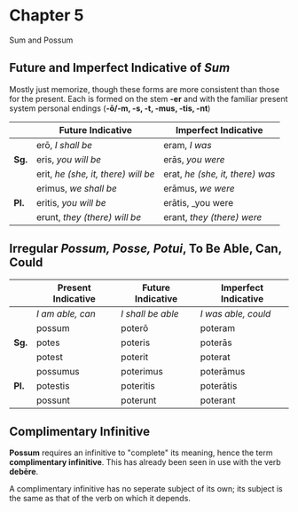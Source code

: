 # Chapter 5

Sum and Possum

## Future and Imperfect Indicative of _Sum_

Mostly just memorize, though these forms are more consistent than those for the present.  Each is formed on the stem **-er** and with the familiar present system personal endings (**-ō/-m, -s, -t, -mus, -tis, -nt**)

| | Future Indicative | Imperfect Indicative |
| --- | --- | --- |
| | erō, _I shall be_ | eram, _I was_ |
| **Sg.** | eris, _you will be_ | erās, _you were_ |
| | erit, _he (she, it, there) will be_ | erat, _he (she, it, there) was_ |
| | erimus, _we shall be_ | erāmus, _we were_ |
| **Pl.** | eritis, _you will be_ | erātis, _you were |
| | erunt, _they (there) will be_ | erant, _they (there) were_ |

## Irregular _Possum, Posse, Potui_, To Be Able, Can, Could

| | Present Indicative | Future Indicative | Imperfect Indicative |
| --- | --- | --- | --- |
| | _I am able, can_ | _I shall be able_ | _I was able, could_ |
| | possum | poterō | poteram |
| **Sg.** | potes | poteris | poterās |
| | potest | poterit | poterat |
| | possumus | poterimus | poterāmus |
| **Pl.** | potestis | poteritis | poterātis |
| | possunt | poterunt | poterant |

## Complimentary Infinitive

**Possum** requires an infinitive to "complete" its meaning, hence the term **complimentary infinitive**.  This has already been seen in use with the verb **debēre**.

A complimentary infinitive has no seperate subject of its own; its subject is the same as that of the verb on which it depends.